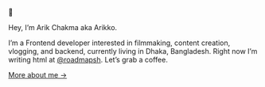 🐼

Hey, I’m Arik Chakma aka Arikko.

I’m a Frontend developer interested in filmmaking, content creation, vlogging, and backend, currently living in Dhaka, Bangladesh. Right now I’m writing html at [@roadmapsh](https://github.com/roadmapsh). Let’s grab a coffee.

[More about me &rarr;](https://arikko.dev/)
